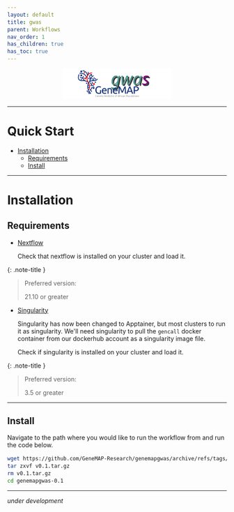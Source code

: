 ```yaml
---
layout: default
title: gwas
parent: Workflows
nav_order: 1
has_children: true
has_toc: true
---
```


<p align="center"><img src="../../assets/img/genemap-gwas.svg" height="50%" width="50%"></p>

---

# Quick Start
- [Installation](#install)
  - [Requirements](#requirements)
  - [Install](#procedure)

---


# Installation <a name="install"></a>

## Requirements <a name="requirements"></a>
- [Nextflow](https://www.nextflow.io/docs/latest/getstarted.html#installation)
  
  Check that nextflow is installed on your cluster and load it.

{: .note-title }
> Preferred version:
>
> 21.10 or greater


- [Singularity](https://apptainer.org/docs/user/latest/quick_start.html#quick-installation)
  
  Singularity has now been changed to Apptainer, but most clusters to run it as singularity.
  We'll need singularity to pull the `gencall` docker container from our dockerhub account as
  a singularity image file.

  Check if singularity is installed on your cluster and load it.

{: .note-title }
> Preferred version:
>
> 3.5 or greater

---


## Install <a name="procedure"></a>
Navigate to the path where you would like to run the workflow from and run the code below.

```sh
wget https://github.com/GeneMAP-Research/genemapgwas/archive/refs/tags/v0.1.tar.gz
tar zxvf v0.1.tar.gz
rm v0.1.tar.gz
cd genemapgwas-0.1
```

---

_under development_